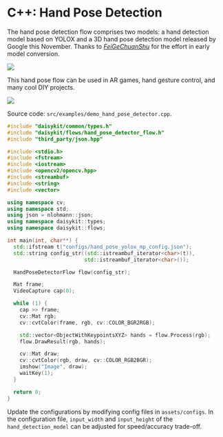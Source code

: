 # C++: Hand Pose Detection

The hand pose detection flow comprises two models: a hand detection
model based on YOLOX and a 3D hand pose detection model released by
Google this November. Thanks to
[*FeiGeChuanShu*](https://github.com/FeiGeChuanShu) for the effort in
early model conversion.

![](/images/python/image1.png)

This hand pose flow can be used in AR games, hand gesture control, and
many cool DIY projects.

![](/images/python/image11.gif)

Source code: `src/examples/demo_hand_pose_detector.cpp`.

```cpp
#include "daisykit/common/types.h"
#include "daisykit/flows/hand_pose_detector_flow.h"
#include "third_party/json.hpp"

#include <stdio.h>
#include <fstream>
#include <iostream>
#include <opencv2/opencv.hpp>
#include <streambuf>
#include <string>
#include <vector>

using namespace cv;
using namespace std;
using json = nlohmann::json;
using namespace daisykit::types;
using namespace daisykit::flows;

int main(int, char**) {
  std::ifstream t("configs/hand_pose_yolox_mp_config.json");
  std::string config_str((std::istreambuf_iterator<char>(t)),
                         std::istreambuf_iterator<char>());

  HandPoseDetectorFlow flow(config_str);

  Mat frame;
  VideoCapture cap(0);

  while (1) {
    cap >> frame;
    cv::Mat rgb;
    cv::cvtColor(frame, rgb, cv::COLOR_BGR2RGB);

    std::vector<ObjectWithKeypointsXYZ> hands = flow.Process(rgb);
    flow.DrawResult(rgb, hands);

    cv::Mat draw;
    cv::cvtColor(rgb, draw, cv::COLOR_RGB2BGR);
    imshow("Image", draw);
    waitKey(1);
  }

  return 0;
}
```

Update the configurations by modifying config files in `assets/configs`. In the configuration file, `input_width` and `input_height` of the `hand_detection_model` can be adjusted for speed/accuracy trade-off.
